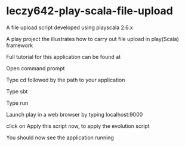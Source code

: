 # leczy642-play-scala-file-upload
A file upload script developed using playscala 2.6.x

A play project the illustrates how to carry out file upload in play(Scala) framework

Full tutorial for this application can be found at  

Open command prompt

Type cd followed by the path to your application

Type sbt

Type run

Launch play in a web browser by typing localhost:9000

click on Apply this script now, to apply the evolution script

You should now see the application running
